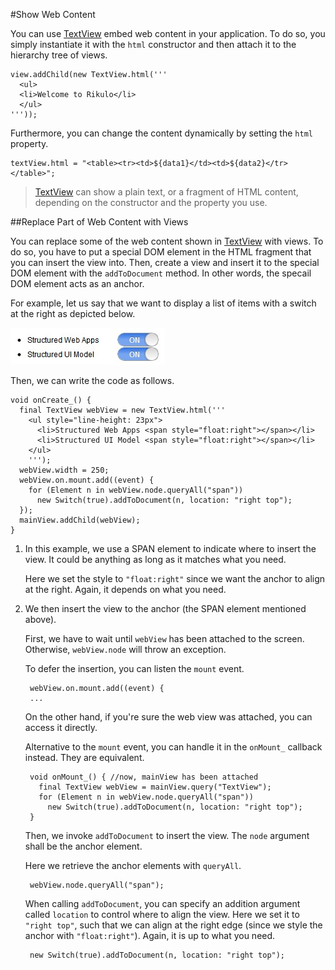#Show Web Content

You can use [TextView](http://rikulo.org/api/_/rikulo_view/TextView.html) embed web content in your application. To do so, you simply instantiate it with the `html` constructor and then attach it to the hierarchy tree of views.

    view.addChild(new TextView.html('''
      <ul>
      <li>Welcome to Rikulo</li>
      </ul>
    '''));

Furthermore, you can change the content dynamically by setting the `html` property.

    textView.html = "<table><tr><td>${data1}</td><td>${data2}</tr></table>";

> [TextView](http://rikulo.org/api/_/rikulo_view/TextView.html) can show a plain text, or a fragment of HTML content, depending on the constructor and the property you use.

##Replace Part of Web Content with Views

You can replace some of the web content shown in [TextView](http://rikulo.org/api/_/rikulo_view/TextView.html) with views. To do so, you have to put a special DOM element in the HTML fragment that you can insert the view into. Then, create a view and insert it to the special DOM element with the `addToDocument` method. In other words, the specail DOM element acts as an anchor.

For example, let us say that we want to display a list of items with a switch at the right as depicted below.

![Embed Web that embeds View](embedWebEmbedView.jpg?raw=true)

Then, we can write the code as follows.

    void onCreate_() {
      final TextView webView = new TextView.html('''
        <ul style="line-height: 23px">
          <li>Structured Web Apps <span style="float:right"></span></li>
          <li>Structured UI Model <span style="float:right"></span></li>
        </ul>
        ''');
      webView.width = 250;
      webView.on.mount.add((event) {
        for (Element n in webView.node.queryAll("span"))
          new Switch(true).addToDocument(n, location: "right top");
      });
      mainView.addChild(webView);
    }

1. In this example, we use a SPAN element to indicate where to insert the view. It could be anything as long as it matches what you need.

    Here we set the style to `"float:right"` since we want the anchor to align at the right. Again, it depends on what you need.

2. We then insert the view to the anchor (the SPAN element mentioned above).

    First, we have to wait until `webView` has been attached to the screen. Otherwise, `webView.node` will throw an exception.

    To defer the insertion, you can listen the `mount` event.

        webView.on.mount.add((event) {
        ...

    On the other hand, if you're sure the web view was attached, you can access it directly.

    Alternative to the `mount` event, you can handle it in the `onMount_` callback instead. They are equivalent.

        void onMount_() { //now, mainView has been attached
          final TextView webView = mainView.query("TextView");
          for (Element n in webView.node.queryAll("span"))
            new Switch(true).addToDocument(n, location: "right top");
        }

    Then, we invoke `addToDocument` to insert the view. The `node` argument shall be the anchor element.

    Here we retrieve the anchor elements with `queryAll`.

        webView.node.queryAll("span");

    When calling `addToDocument`, you can specify an addition argument called `location` to control where to align the view. Here we set it to `"right top"`, such that we can align at the right edge (since we style the anchor with `"float:right"`). Again, it is up to what you need.

        new Switch(true).addToDocument(n, location: "right top");
